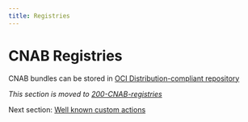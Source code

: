 ```yaml
---
title: Registries
---
```


# CNAB Registries

CNAB bundles can be stored in [OCI Distribution-compliant repository](https://github.com/opencontainers/distribution-spec/blob/master/spec.md)

_This section is moved to [200-CNAB-registries](200-CNAB-registries.md)_


Next section: [Well known custom actions](805-well-known-custom-actions.md)
